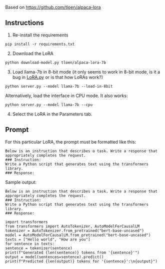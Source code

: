 Based on https://github.com/tloen/alpaca-lora

## Instructions
1. Re-install the requirements

```
pip install -r requirements.txt
```

2. Download the LoRA

```
python download-model.py tloen/alpaca-lora-7b
```

3. Load llama-7b in 8-bit mode (it only seems to work in 8-bit mode, is it a bug in [LoRA.py](https://github.com/oobabooga/text-generation-webui/blob/main/modules/LoRA.py) or is that how LoRAs work?)

```
python server.py --model llama-7b --load-in-8bit
```

Alternatively, load the interface in CPU mode. It also works:

```
python server.py --model llama-7b --cpu
```


4. Select the LoRA in the Parameters tab.

## Prompt
For this particular LoRA, the prompt must be formatted like this:

```
Below is an instruction that describes a task. Write a response that appropriately completes the request.
### Instruction:
Write a Python script that generates text using the transformers library.
### Response:
```

Sample output:

```
Below is an instruction that describes a task. Write a response that appropriately completes the request.
### Instruction:
Write a Python script that generates text using the transformers library.
### Response:

import transformers
from transformers import AutoTokenizer, AutoModelForCausalLM
tokenizer = AutoTokenizer.from_pretrained("bert-base-uncased")
model = AutoModelForCausalLM.from_pretrained("bert-base-uncased")
texts = ["Hello world", "How are you"]
for sentence in texts:
sentence = tokenizer(sentence)
print(f"Generated {len(sentence)} tokens from '{sentence}'")
output = model(sentences=sentence).predict()
print(f"Predicted {len(output)} tokens for '{sentence}':\n{output}")
```